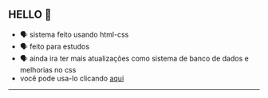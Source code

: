 ## HELLO 👤 
- 🗣 sistema feito usando html-css
- 🗣 feito para estudos
- 🗣 ainda ira ter mais atualizações como sistema de banco de dados e melhorias no css
- você pode usa-lo clicando [aqui](https://daviodev.github.io/login-cyber/)
- ----------
